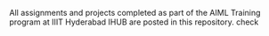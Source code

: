 All assignments and projects completed as part of the AIML Training program at IIIT Hyderabad IHUB are posted in this repository.
check